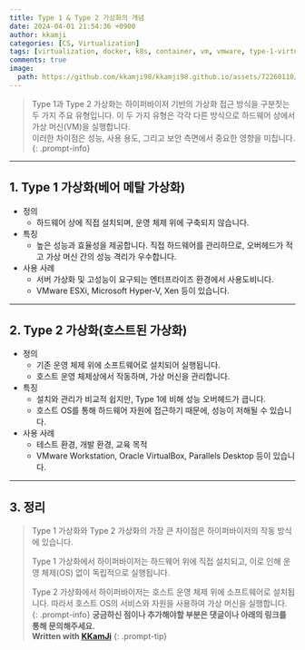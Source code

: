 ```yaml
---
title: Type 1 & Type 2 가상화의 개념
date: 2024-04-01 21:54:36 +0900
author: kkamji
categories: [CS, Virtualization]
tags: [virtualization, docker, k8s, container, vm, vmware, type-1-virtualization, type-2-virtualization, hypervisor]     # TAG names should always be lowercase
comments: true
image:
  path: https://github.com/kkamji98/kkamji98.github.io/assets/72260110/0794e0e2-b08e-4cc5-b640-c975f5a1a7b7
---
```



> Type 1과 Type 2 가상화는 하이퍼바이저 기반의 가상화 접근 방식을 구분짓는 두 가지 주요 유형입니다. 이 두 가지 유형은 각각 다른 방식으로 하드웨어 상에서 가상 머신(VM)을 실행합니다.  
> 이러한 차이점은 성능, 사용 용도, 그리고 보안 측면에서 중요한 영향을 미칩니다.
{: .prompt-info}

---

## 1. Type 1 가상화(베어 메탈 가상화)

- 정의
  - 하드웨어 상에 직접 설치되며, 운영 체제 위에 구축되지 않습니다.
- 특징
  - 높은 성능과 효율성을 제공합니다. 직접 하드웨어를 관리하므로, 오버헤드가 적고 가상 머신 간의 성능 격리가 우수합니다.
- 사용 사례
  - 서버 가상화 및 고성능이 요구되는 엔터프라이즈 환경에서 사용도비니다.
  - VMware ESXi, Microsoft Hyper-V, Xen 등이 있습니다.

---

## 2. Type 2 가상화(호스트된 가상화)

- 정의
  - 기존 운영 체제 위에 소프트웨어로 설치되어 실행됩니다.
  - 호스트 운영 체제상에서 작동하며, 가상 머신을 관리합니다.
- 특징
  - 설치와 관리가 비교적 쉽지만, Type 1에 비해 성능 오버헤드가 큽니다.
  - 호스트 OS를 통해 하드웨어 자원에 접근하기 때문에, 성능이 저해될 수 있습니다.
- 사용 사례
  - 테스트 환경, 개발 환경, 교육 목적
  - VMware Workstation, Oracle VirtualBox, Parallels Desktop 등이 있습니다.

---

## 3. 정리

> Type 1 가상화와 Type 2 가상화의 가장 큰 차이점은 하이퍼바이저의 작동 방식에 있습니다.  
>  
> Type 1 가상화에서 하이퍼바이저는 하드웨어 위에 직접 설치되고, 이로 인해 운영 체제(OS) 없이 독립적으로 실행됩니다.  
>  
> Type 2 가상화에서 하이퍼바이저는 호스트 운영 체제 위에 소프트웨어로 설치됩니다. 따라서 호스트 OS의 서비스와 자원을 사용하여 가상 머신을 실행합니다.  
{: .prompt-info}
> **궁금하신 점이나 추가해야할 부분은 댓글이나 아래의 링크를 통해 문의해주세요.**  
> **Written with [KKamJi](https://www.linkedin.com/in/taejikim/)**
{: .prompt-tip}

